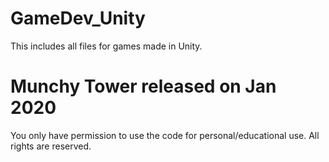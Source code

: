 # GameDev_Unity

This includes all files for games made in Unity.

# Munchy Tower released on Jan 2020

You only have permission to use the code for personal/educational use. All rights are reserved.

